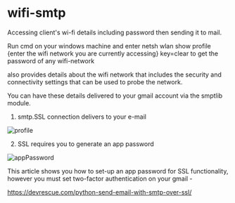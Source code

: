 # wifi-smtp
Accessing client's wi-fi details including password then sending it to mail.

Run cmd on your windows machine and enter netsh wlan show profile {enter the wifi network you are currently accessing} key=clear to get the password of any wifi-network

also provides details about the wifi network that includes the security and connectivity settings that can be used to probe the network.

You can have these details delivered to your gmail account via the smptlib module.



1. smtp.SSL connection delivers to your e-mail

![profile](https://user-images.githubusercontent.com/61822296/191806946-d0e46ce0-958b-49c1-b32e-4d64daafb43e.png)




2. SSL requires you to generate an app password

![appPassword](https://user-images.githubusercontent.com/61822296/191806969-43cfe0f9-fbb8-44a5-8a9a-aa95b7f622ad.png)


This article shows you how to set-up an app password for SSL functionality, however you must set two-factor authentication on your gmail -

https://devrescue.com/python-send-email-with-smtp-over-ssl/



 



